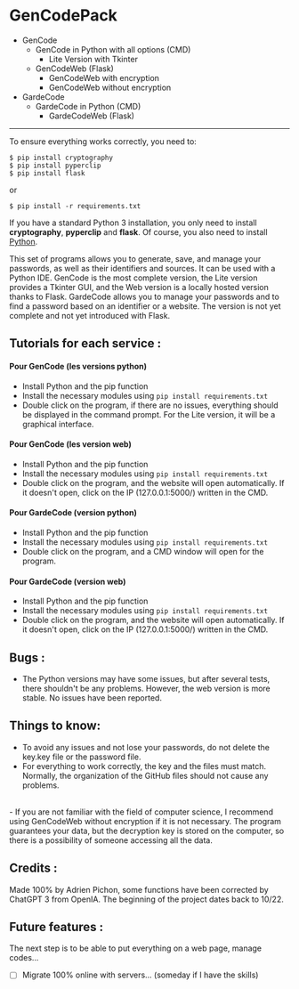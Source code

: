 # GenCodePack 


- GenCode
    - GenCode in Python with all options (CMD)
        - Lite Version with Tkinter
    - GenCodeWeb (Flask)
        - GenCodeWeb with encryption
        - GenCodeWeb without encryption
- GardeCode
    - GardeCode in Python (CMD)
      - GardeCodeWeb (Flask)
---

To ensure everything works correctly, you need to:

    $ pip install cryptography
    $ pip install pyperclip
    $ pip install flask 
  or
  
    $ pip install -r requirements.txt

If you have a standard Python 3 installation, you only need to install **cryptography**, **pyperclip** and **flask**. Of course, you also need to install [Python](python.org/downloads/).

This set of programs allows you to generate, save, and manage your passwords, as well as their identifiers and sources. It can be used with a Python IDE. GenCode is the most complete version, the Lite version provides a Tkinter GUI, and the Web version is a locally hosted version thanks to Flask. GardeCode allows you to manage your passwords and to find a password based on an identifier or a website. The version is not yet complete and not yet introduced with Flask.



## Tutorials for each service :

#### Pour GenCode (les versions python)

  - Install Python and the pip function
  - Install the necessary modules using ```pip install requirements.txt```
  - Double click on the program, if there are no issues, everything should be displayed in the command prompt. For the Lite version, it will be a graphical interface.

#### Pour GenCode (les version web) 

  - Install Python and the pip function
  - Install the necessary modules using ```pip install requirements.txt```
  - Double click on the program, and the website will open automatically. If it doesn't open, click on the IP (127.0.0.1:5000/) written in the CMD.

#### Pour GardeCode (version python)

  - Install Python and the pip function
  - Install the necessary modules using ```pip install requirements.txt```
  - Double click on the program, and a CMD window will open for the program. 

#### Pour GardeCode (version web)
  - Install Python and the pip function
  - Install the necessary modules using ```pip install requirements.txt```
  - Double click on the program, and the website will open automatically. If it doesn't open, click on the IP (127.0.0.1:5000/) written in the CMD.


## Bugs :
- The Python versions may have some issues, but after several tests, there shouldn't be any problems. However, the web version is more stable. No issues have been reported.


## Things to know:


  - To avoid any issues and not lose your passwords, do not delete the key.key file or the password file.
  - For everything to work correctly, the key and the files must match. Normally, the organization of the GitHub files should not cause any problems.
  <br>
  - If you are not familiar with the field of computer science, I recommend using GenCodeWeb without encryption if it is not necessary. The program guarantees your data, but the decryption key is stored on the computer, so there is a possibility of someone accessing all the data.



## Credits :

Made 100% by Adrien Pichon, some functions have been corrected by ChatGPT 3 from OpenIA. The beginning of the project dates back to 10/22.


## Future features :

The next step is to be able to put everything on a web page, manage codes...
* [ ] Migrate 100% online with servers... (someday if I have the skills)


